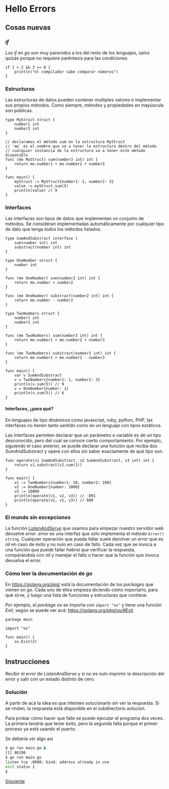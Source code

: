 # Hello Errors

## Cosas nuevas

### _if_

Los _if_ en _go_ son muy parecidos a los del resto de los lenguajes, salvo
quizás porque no requiere paréntesis para las condiciones.

```golang
if 1 < 2 && 3 >= 0 {
    println("el compilador sabe comparar números")
}
```

### Estructuras

Las estructuras de datos pueden contener multiples valores e implementar
sus propios métodos. Como siempre, métodos y propiedades en mayúscula
son públicas.

```golang
type MyStruct struct {
	number1 int
	number2 int
}

// declaramos el método sum en la estructura MyStruct
// `me` es el nombre que va a tener la estructura dentro del método
// cualquier instancia de la estructura va a tener este método disponible
func (me MyStruct) sum(number3 int) int {
	return me.number1 + me.number2 + number3
}

func main() {
	myStruct := MyStruct{number1: 1, number2: 3}
	value := myStruct.sum(5)
	println(value) // 9
}
```

### Interfaces

Las interfaces son tipos de datos que implementan un conjunto de
métodos. Se consideran implementadas automáticamente por cualquier tipo de
dato que tenga *todos* los métodos listados.

```golang
type SumAndSubstract interface {
	sum(number int) int
	substract(number int) int
}

type OneNumber struct {
	number int
}

func (me OneNumber) sum(number2 int) int {
	return me.number + number2
}

func (me OneNumber) substract(number2 int) int {
	return me.number - number2
}

type TwoNumbers struct {
	number1 int
	number2 int
}

func (me TwoNumbers) sum(number3 int) int {
	return me.number1 + me.number2 + number3
}

func (me TwoNumbers) substract(number3 int) int {
	return me.number1 + me.number2 - number3
}

func main() {
	var v SumAndSubstract
	v = TwoNumbers{number1: 1, number2: 3}
	println(v.sum(5)) // 9
	v = OneNumber{number: 1}
	println(v.sum(5)) // 6
}
```

#### Interfaces, ¿para qué?

En lenguajes de tipo dinámicos como javascript, ruby, python, PHP,
las interfaces no tienen tanto sentido como en un lenguaje con tipos estáticos.

Las interfaces permiten declarar que un parámetro o variable es de un tipo
desconocido, pero del cual se conoce cierto comportamiento. Por ejemplo,
siguiendo el caso anterior, se puede declarar una función que reciba dos
_SumAndSubstract_ y opere con ellos sin saber exactamente de qué tipo son.

```golang
func operate(v1 SumAndSubstract, v2 SumAndSubstract, v3 int) int {
	return v1.substract(v2.sum(1))
}

func main() {
	v1 := TwoNumbers{number1: 10, number2: 100}
	v2 := OneNumber{number: 1000}
	v3 := 10000
	println(operate(v1, v2, v3)) // -891
	println(operate(v2, v1, v3)) // 889
}
```

### El mundo sin excepciones

La función
[_ListenAndServe_](https://golang.org/pkg/net/http/#Server.ListenAndServe)
que usamos para empezar nuestro servidor web devuelve _error_. _error_
es una interfaz que sólo implementa el método `Error() string`.
Cualquier operación que pueda fallar suele devolver un _error_ que es
_nil_ en caso de éxito y no nulo en caso de fallo. Cada vez que se
invoca a una función que puede fallar _habría que_ verificar la
respuesta, comparándola con _nil_ y manejar el fallo o hacer que la función
que invoca devuelva el error.

### Cómo leer la documentación de _go_

En https://golang.org/pkg/ está la documentación de los _packages_ que vienen
en _go_. Cada uno de ellos empieza diciendo cómo importarlo, para qué sirve,
y luego una lista de funciones y estructuras que contiene.

Por ejemplo, el _package_ _os_  se importa con `import "os"` y tiene una
función _Exit_, según se puede ver acá: https://golang.org/pkg/os/#Exit

```golang
package main

import "os"

func main() {
    os.Exit(2)
}
```

## Instrucciones

Recibir el error de _ListenAndServe_ y si no es nulo imprimir la
descripción del error y salir con un estado distinto de cero.

### Solución

A partir de acá la idea es que intenten solucionarlo sin ver la respuesta.
Si se rinden, la respuesta está disponible en el subdirectorio _solucion_.

Para probar cómo hacer que falle se puede ejecutar el programa dos veces.
La primera tendría que tener éxito, pero la segunda falla porque el primer
proceso ya está usando el puerto.

Se debería ver algo así

```bash
$ go run main.go &
[1] 86196
$ go run main.go
listen tcp :8080: bind: address already in use
exit status 1
$
```

[Siguiente](../04_HelloState)
